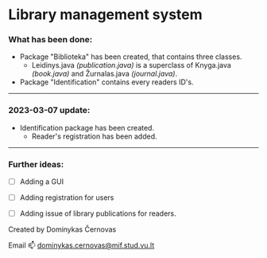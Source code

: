 # Library management system

### What has been done:
- Package "Biblioteka" has been created, that contains three classes.
  - Leidinys.java *(publication.java)* is a superclass of Knyga.java *(book.java)* and Žurnalas.java *(journal.java)*.
- Package "Identification" contains every readers ID's.
---
### 2023-03-07 update: 
- Identification package has been created.
  - Reader's registration has been added.
---
### Further ideas:
- [ ] Adding a GUI
- [ ] Adding registration for users
- [ ] Adding issue of library publications for readers.


Created by Dominykas Černovas

Email 📫 dominykas.cernovas@mif.stud.vu.lt

